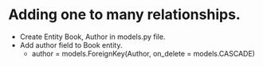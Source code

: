 # Adding one to many relationships.

- Create Entity Book, Author in models.py file.
- Add author field to Book entity.
    - author = models.ForeignKey(Author, on_delete = models.CASCADE)